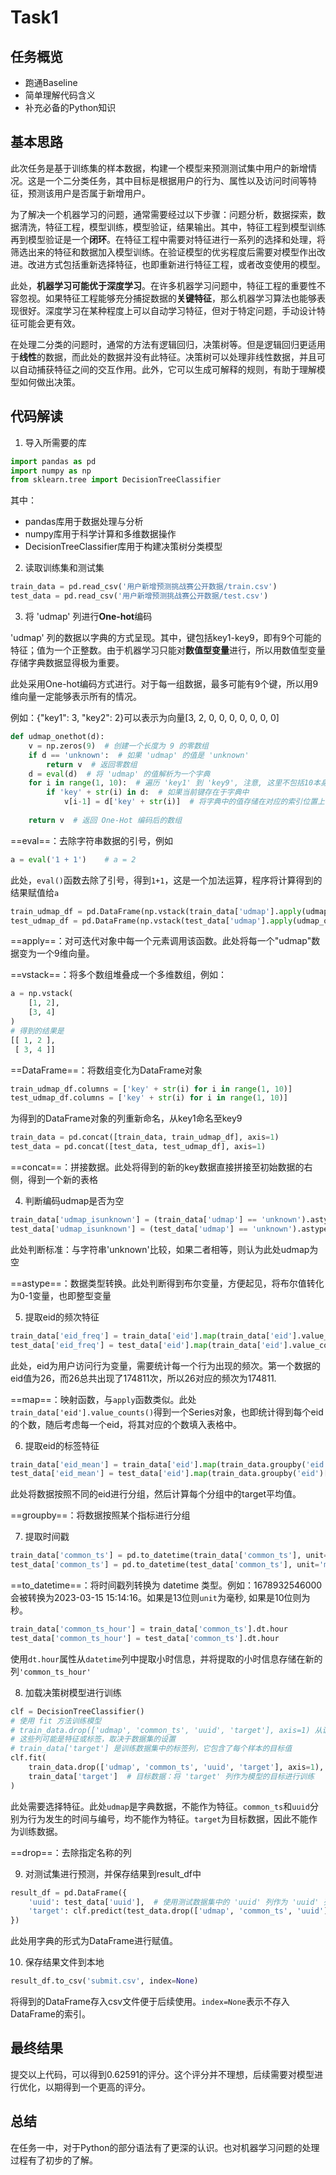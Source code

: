 # Task1



## 任务概览

- 跑通Baseline
- 简单理解代码含义
- 补充必备的Python知识



## 基本思路

此次任务是基于训练集的样本数据，构建一个模型来预测测试集中用户的新增情况。这是一个二分类任务，其中目标是根据用户的行为、属性以及访问时间等特征，预测该用户是否属于新增用户。

为了解决一个机器学习的问题，通常需要经过以下步骤：问题分析，数据探索，数据清洗，特征工程，模型训练，模型验证，结果输出。其中，特征工程到模型训练再到模型验证是一个**闭环**。在特征工程中需要对特征进行一系列的选择和处理，将筛选出来的特征和数据加入模型训练。在验证模型的优劣程度后需要对模型作出改进。改进方式包括重新选择特征，也即重新进行特征工程，或者改变使用的模型。

此处，**机器学习可能优于深度学习**。在许多机器学习问题中，特征工程的重要性不容忽视。如果特征工程能够充分捕捉数据的**关键特征**，那么机器学习算法也能够表现很好。深度学习在某种程度上可以自动学习特征，但对于特定问题，手动设计特征可能会更有效。



在处理二分类的问题时，通常的方法有逻辑回归，决策树等。但是逻辑回归更适用于**线性**的数据，而此处的数据并没有此特征。决策树可以处理非线性数据，并且可以自动捕获特征之间的交互作用。此外，它可以生成可解释的规则，有助于理解模型如何做出决策。



## 代码解读

1. 导入所需要的库

```python
import pandas as pd
import numpy as np
from sklearn.tree import DecisionTreeClassifier
```

其中：

- pandas库用于数据处理与分析
- numpy库用于科学计算和多维数据操作
- DecisionTreeClassifier库用于构建决策树分类模型



2. 读取训练集和测试集

```python
train_data = pd.read_csv('用户新增预测挑战赛公开数据/train.csv')
test_data = pd.read_csv('用户新增预测挑战赛公开数据/test.csv')
```



3. 将 'udmap' 列进行**One-hot**编码

'udmap' 列的数据以字典的方式呈现。其中，键包括key1-key9，即有9个可能的特征；值为一个正整数。由于机器学习只能对**数值型变量**进行，所以用数值型变量存储字典数据显得极为重要。



此处采用One-hot编码方式进行。对于每一组数据，最多可能有9个键，所以用9维向量一定能够表示所有的情况。

例如：{"key1": 3, "key2": 2}可以表示为向量[3, 2, 0, 0, 0, 0, 0, 0, 0]



```python
def udmap_onethot(d):
    v = np.zeros(9)  # 创建一个长度为 9 的零数组
    if d == 'unknown':  # 如果 'udmap' 的值是 'unknown'
        return v  # 返回零数组
    d = eval(d)  # 将 'udmap' 的值解析为一个字典
    for i in range(1, 10):  # 遍历 'key1' 到 'key9', 注意, 这里不包括10本身
        if 'key' + str(i) in d:  # 如果当前键存在于字典中
            v[i-1] = d['key' + str(i)]  # 将字典中的值存储在对应的索引位置上
            
    return v  # 返回 One-Hot 编码后的数组
```

==eval==：去除字符串数据的引号，例如

```python
a = eval('1 + 1')    # a = 2
```

此处，`eval()`函数去除了引号，得到`1+1`，这是一个加法运算，程序将计算得到的结果赋值给`a`



```python
train_udmap_df = pd.DataFrame(np.vstack(train_data['udmap'].apply(udmap_onethot)))
test_udmap_df = pd.DataFrame(np.vstack(test_data['udmap'].apply(udmap_onethot)))
```

==apply==：对可迭代对象中每一个元素调用该函数。此处将每一个"udmap"数据变为一个9维向量。

==vstack==：将多个数组堆叠成一个多维数组，例如：

```python
a = np.vstack(
	[1, 2],
    [3, 4]
)
# 得到的结果是
[[ 1, 2 ],
 [ 3, 4 ]]
```

==DataFrame==：将数组变化为DataFrame对象



```python
train_udmap_df.columns = ['key' + str(i) for i in range(1, 10)]
test_udmap_df.columns = ['key' + str(i) for i in range(1, 10)]
```

为得到的DataFrame对象的列重新命名，从key1命名至key9



```python
train_data = pd.concat([train_data, train_udmap_df], axis=1)
test_data = pd.concat([test_data, test_udmap_df], axis=1)
```

==concat==：拼接数据。此处将得到的新的key数据直接拼接至初始数据的右侧，得到一个新的表格



4. 判断编码udmap是否为空

```python
train_data['udmap_isunknown'] = (train_data['udmap'] == 'unknown').astype(int)
test_data['udmap_isunknown'] = (test_data['udmap'] == 'unknown').astype(int)
```

此处判断标准：与字符串'unknown'比较，如果二者相等，则认为此处udmap为空

==astype==：数据类型转换。此处判断得到布尔变量，方便起见，将布尔值转化为0-1变量，也即整型变量



5. 提取eid的频次特征

```python
train_data['eid_freq'] = train_data['eid'].map(train_data['eid'].value_counts())
test_data['eid_freq'] = test_data['eid'].map(train_data['eid'].value_counts())
```

此处，eid为用户访问行为变量，需要统计每一个行为出现的频次。第一个数据的eid值为26，而26总共出现了174811次，所以26对应的频次为174811. 

==map==：映射函数，与`apply`函数类似。此处`train_data['eid'].value_counts()`得到一个Series对象，也即统计得到每个eid的个数，随后考虑每一个eid，将其对应的个数填入表格中。



6. 提取eid的标签特征

```python
train_data['eid_mean'] = train_data['eid'].map(train_data.groupby('eid')['target'].mean())
test_data['eid_mean'] = test_data['eid'].map(train_data.groupby('eid')['target'].mean())
```

此处将数据按照不同的eid进行分组，然后计算每个分组中的target平均值。

==groupby==：将数据按照某个指标进行分组



7. 提取时间戳

```python
train_data['common_ts'] = pd.to_datetime(train_data['common_ts'], unit='ms')
test_data['common_ts'] = pd.to_datetime(test_data['common_ts'], unit='ms')
```

==to_datetime==：将时间戳列转换为 datetime 类型。例如：1678932546000会被转换为2023-03-15 15:14:16。如果是13位则`unit`为毫秒, 如果是10位则为秒。



```python
train_data['common_ts_hour'] = train_data['common_ts'].dt.hour
test_data['common_ts_hour'] = test_data['common_ts'].dt.hour
```

使用`dt.hour`属性从`datetime`列中提取小时信息，并将提取的小时信息存储在新的列`'common_ts_hour'`



8. 加载决策树模型进行训练

```python
clf = DecisionTreeClassifier()
# 使用 fit 方法训练模型
# train_data.drop(['udmap', 'common_ts', 'uuid', 'target'], axis=1) 从训练数据集中移除列 'udmap', 'common_ts', 'uuid', 'target'
# 这些列可能是特征或标签，取决于数据集的设置
# train_data['target'] 是训练数据集中的标签列，它包含了每个样本的目标值
clf.fit(
    train_data.drop(['udmap', 'common_ts', 'uuid', 'target'], axis=1),  # 特征数据：移除指定的列作为特征
    train_data['target']  # 目标数据：将 'target' 列作为模型的目标进行训练
)
```

此处需要选择特征。此处`udmap`是字典数据，不能作为特征。`common_ts`和`uuid`分别为行为发生的时间与编号，均不能作为特征。`target`为目标数据，因此不能作为训练数据。

==drop==：去除指定名称的列



9. 对测试集进行预测，并保存结果到result_df中

```python
result_df = pd.DataFrame({
    'uuid': test_data['uuid'],  # 使用测试数据集中的 'uuid' 列作为 'uuid' 列的值
    'target': clf.predict(test_data.drop(['udmap', 'common_ts', 'uuid'], axis=1))  # 使用模型 clf 对测试数据集进行预测，并将预测结果存储在 'target' 列中
})
```

此处用字典的形式为DataFrame进行赋值。



10. 保存结果文件到本地

```python
result_df.to_csv('submit.csv', index=None)
```

将得到的DataFrame存入csv文件便于后续使用。`index=None`表示不存入DataFrame的索引。



## 最终结果

提交以上代码，可以得到0.62591的评分。这个评分并不理想，后续需要对模型进行优化，以期得到一个更高的评分。



## 总结

在任务一中，对于Python的部分语法有了更深的认识。也对机器学习问题的处理过程有了初步的了解。